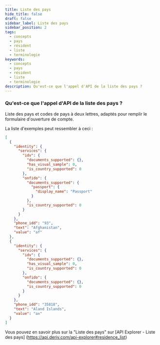 ```yaml
---
title: Liste des pays
hide_title: false
draft: false
sidebar_label: Liste des pays
sidebar_position: 2
tags:
  - concepts
  - pays
  - résident
  - liste
  - terminologie
keywords:
  - concepts
  - pays
  - résident
  - liste
  - terminologie
description: Qu'est-ce que l'appel d'API de la liste des pays ?
---
```


### Qu'est-ce que l'appel d'API de la liste des pays ?

Liste des pays et codes de pays à deux lettres, adaptés pour remplir le formulaire d'ouverture de compte.

La liste d'exemples peut ressembler à ceci :

```json
[
  {
    "identity": {
      "services": {
        "idv": {
          "documents_supported": {},
          "has_visual_sample": 0,
          "is_country_supported": 0
        },
        "onfido": {
          "documents_supported": {
            "passport": {
              "display_name": "Passport"
            }
          },
          "is_country_supported": 0
        }
      }
    },
    "phone_idd": "93",
    "text": "Afghanistan",
    "value": "af"
  },
  {
    "identity": {
      "services": {
        "idv": {
          "documents_supported": {},
          "has_visual_sample": 0,
          "is_country_supported": 0
        },
        "onfido": {
          "documents_supported": {},
          "is_country_supported": 0
        }
      }
    },
    "phone_idd": "35818",
    "text": "Aland Islands",
    "value": "ax"
  }
]
```

Vous pouvez en savoir plus sur la "Liste des pays" sur [API Explorer - Liste des pays] (https://api.deriv.com/api-explorer#residence_list)
